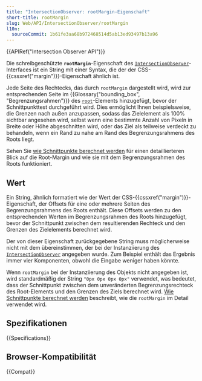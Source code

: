 ```yaml
---
title: "IntersectionObserver: rootMargin-Eigenschaft"
short-title: rootMargin
slug: Web/API/IntersectionObserver/rootMargin
l10n:
  sourceCommit: 1b61fe3aa68b972468514d5ab13ed93497b13a96
---
```


{{APIRef("Intersection Observer API")}}

Die schreibgeschützte **`rootMargin`**-Eigenschaft des [`IntersectionObserver`](/de/docs/Web/API/IntersectionObserver)-Interfaces ist ein String mit einer Syntax, die der der CSS-{{cssxref("margin")}}-Eigenschaft ähnlich ist.

Jede Seite des Rechtecks, das durch `rootMargin` dargestellt wird, wird zur entsprechenden Seite im {{Glossary("bounding_box", "Begrenzungsrahmen")}} des [`root`](/de/docs/Web/API/IntersectionObserver/root)-Elements hinzugefügt, bevor der Schnittpunkttest durchgeführt wird. Dies ermöglicht Ihnen beispielsweise, die Grenzen nach außen anzupassen, sodass das Zielelement als 100% sichtbar angesehen wird, selbst wenn eine bestimmte Anzahl von Pixeln in Breite oder Höhe abgeschnitten wird, oder das Ziel als teilweise verdeckt zu behandeln, wenn ein Rand zu nahe am Rand des Begrenzungsrahmens des Roots liegt.

Sehen Sie [wie Schnittpunkte berechnet werden](/de/docs/Web/API/Intersection_Observer_API#how_intersection_is_calculated) für einen detaillierteren Blick auf die Root-Margin und wie sie mit dem Begrenzungsrahmen des Roots funktioniert.

## Wert

Ein String, ähnlich formatiert wie der Wert der CSS-{{cssxref("margin")}}-Eigenschaft, der Offsets für eine oder mehrere Seiten des Begrenzungsrahmens des Roots enthält. Diese Offsets werden zu den entsprechenden Werten im Begrenzungsrahmen des Roots hinzugefügt, bevor der Schnittpunkt zwischen dem resultierenden Rechteck und den Grenzen des Zielelements berechnet wird.

Der von dieser Eigenschaft zurückgegebene String muss möglicherweise nicht mit dem übereinstimmen, der bei der Instanziierung des [`IntersectionObserver`](/de/docs/Web/API/IntersectionObserver) angegeben wurde. Zum Beispiel enthält das Ergebnis immer vier Komponenten, obwohl die Eingabe weniger haben könnte.

Wenn `rootMargin` bei der Instanziierung des Objekts nicht angegeben ist, wird standardmäßig der String `"0px 0px 0px 0px"` verwendet, was bedeutet, dass der Schnittpunkt zwischen dem unveränderten Begrenzungsrechteck des Root-Elements und den Grenzen des Ziels berechnet wird. [Wie Schnittpunkte berechnet werden](/de/docs/Web/API/Intersection_Observer_API#how_intersection_is_calculated) beschreibt, wie die `rootMargin` im Detail verwendet wird.

## Spezifikationen

{{Specifications}}

## Browser-Kompatibilität

{{Compat}}
